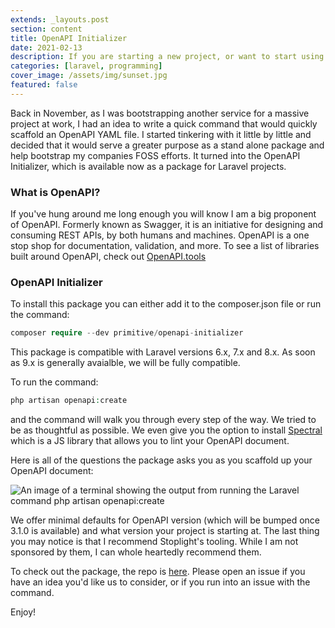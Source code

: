 ```yaml
---
extends: _layouts.post
section: content
title: OpenAPI Initializer
date: 2021-02-13
description: If you are starting a new project, or want to start using OpenAPI, this package will help you out.
categories: [laravel, programming]
cover_image: /assets/img/sunset.jpg
featured: false
---
```


Back in November, as I was bootstrapping another service for a massive project at work, I had an idea to write a quick command that would quickly scaffold an OpenAPI YAML file. I started tinkering with it little by little and decided that it would serve a greater purpose as a stand alone package and help bootstrap my companies FOSS efforts. It turned into the OpenAPI Initializer, which is available now as a package for Laravel projects. 

### What is OpenAPI?

If you've hung around me long enough you will know I am a big proponent of OpenAPI. Formerly known as Swagger, it is an initiative for designing and consuming REST APIs, by both humans and machines. OpenAPI is a one stop shop for documentation, validation, and more. To see a list of libraries built around OpenAPI, check out [OpenAPI.tools](https://openapi.tools)

### OpenAPI Initializer

To install this package you can either add it to the composer.json file or run the command:

```php
composer require --dev primitive/openapi-initializer
```

This package is compatible with Laravel versions 6.x, 7.x and 8.x. As soon as 9.x is generally avaialble, we will be fully compatible. 

To run the command:

```php
php artisan openapi:create
```

and the command will walk you through every step of the way. We tried to be as thoughtful as possible. We even give you the option to install [Spectral](https://github.com/stoplightio/spectral) which is a JS library that allows you to lint your OpenAPI document.

Here is all of the questions the package asks you as you scaffold up your OpenAPI document:

<img src="/assets/img/openapi-initializer-output.png" alt="An image of a terminal showing the output from running the Laravel command php artisan openapi:create">

We offer minimal defaults for OpenAPI version (which will be bumped once 3.1.0 is available) and what version your project is starting at. The last thing you may notice is that I recommend Stoplight's tooling. While I am not sponsored by them, I can whole heartedly recommend them. 

To check out the package, the repo is [here](https://github.com/primitivesocial/openapi-initializer). Please open an issue if you have an idea you'd like us to consider, or if you run into an issue with the command. 

Enjoy!